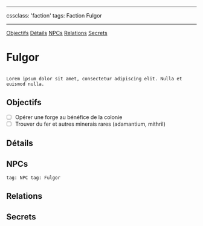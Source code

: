 
---

cssclass: 'faction'
tags: Faction Fulgor

---
<span class="nav">[Objectifs](#Objectifs) [Détails](#Détails) [NPCs](#NPCs) [Relations](#Relations) [Secrets](#Secrets)</span>

# Fulgor
```ad-desc

Lorem ipsum dolor sit amet, consectetur adipiscing elit. Nulla et euismod nulla.
```

## Objectifs
- [ ] Opérer une forge au bénéfice de la colonie
- [ ] Trouver du fer et autres minerais rares (adamantium, mithril)

## Détails

## NPCs
```query
tag: NPC tag: Fulgor
```

## Relations

## Secrets
